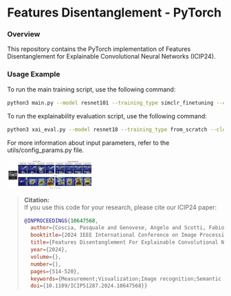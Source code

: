 # Features Disentanglement - PyTorch

### Overview
This repository contains the PyTorch implementation of Features Disentanglement for Explainable Convolutional Neural Networks (ICIP24).

### Usage Example

To run the main training script, use the following command:

```bash
python3 main.py --model resnet101 --training_type simclr_finetuning --closest_classes False --data_percentage 100 --num_classes 5 --epochs 250 --num_closest_classes 5 --batch_size 64
```
To run the explainability evaluation script, use the following command:

```bash
python3 xai_eval.py --model resnet18 --training_type from_scratch --closest_classes False --data_percentage 100 --num_classes 5 --epochs 250 --num_closest_classes 5 --cam_type LayerCAM
```
For more information about input parameters, refer to the utils/config_params.py file.

<img src="car.png" alt="Citation Image" width="200"/>

> **Citation:**  
> If you use this code for your research, please cite our ICIP24 paper:
> 
> ```bibtex
> @INPROCEEDINGS{10647568,
>   author={Coscia, Pasquale and Genovese, Angelo and Scotti, Fabio and Piuri, Vincenzo},
>   booktitle={2024 IEEE International Conference on Image Processing (ICIP)}, 
>   title={Features Disentanglement For Explainable Convolutional Neural Networks}, 
>   year={2024},
>   volume={},
>   number={},
>   pages={514-520},
>   keywords={Measurement;Visualization;Image recognition;Semantic segmentation;Decision making;Convolutional neural networks;Security;Explainable AI (XAI);ResNet;self-supervised learning (SSL);disentanglement},
>   doi={10.1109/ICIP51287.2024.10647568}}
> ```
